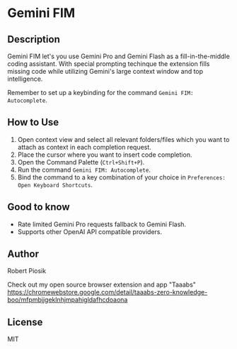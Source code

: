 # Gemini FIM

## Description

Gemini FIM let's you use Gemini Pro and Gemini Flash as a fill-in-the-middle coding assistant. With special prompting techinque the extension fills missing code while utilizing Gemini's large context window and top intelligence.

Remember to set up a keybinding for the command `Gemini FIM: Autocomplete`.

## How to Use

1. Open context view and select all relevant folders/files which you want to attach as context in each completion request.
2. Place the cursor where you want to insert code completion.
3. Open the Command Palette (`Ctrl+Shift+P`).
4. Run the command `Gemini FIM: Autocomplete`.
5. Bind the command to a key combination of your choice in `Preferences: Open Keyboard Shortcuts`.

## Good to know

- Rate limited Gemini Pro requests fallback to Gemini Flash.
- Supports other OpenAI API compatible providers.

## Author

Robert Piosik

Check out my open source browser extension and app "Taaabs" https://chromewebstore.google.com/detail/taaabs-zero-knowledge-boo/mfpmbjjgeklnhjmpahigldafhcdoaona

## License

MIT
